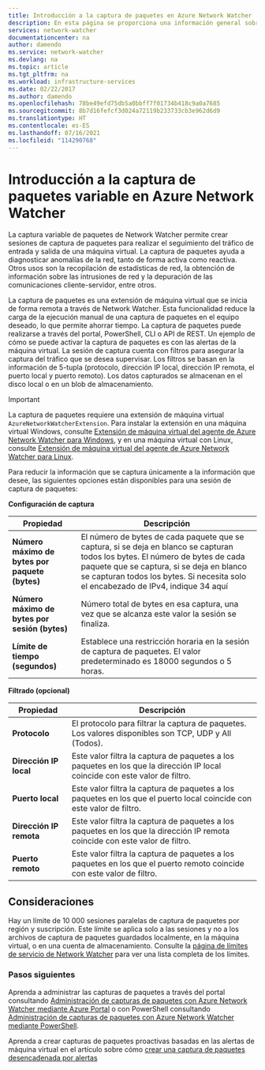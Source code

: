```yaml
---
title: Introducción a la captura de paquetes en Azure Network Watcher | Microsoft Docs
description: En esta página se proporciona una información general sobre las funcionalidades de la captura de paquetes de Network Watcher
services: network-watcher
documentationcenter: na
author: damendo
ms.service: network-watcher
ms.devlang: na
ms.topic: article
ms.tgt_pltfrm: na
ms.workload: infrastructure-services
ms.date: 02/22/2017
ms.author: damendo
ms.openlocfilehash: 78be49efd75db5a0bbff7f01734b418c9a0a7685
ms.sourcegitcommit: 8b7d16fefcf3d024a72119b233733cb3e962d6d9
ms.translationtype: HT
ms.contentlocale: es-ES
ms.lasthandoff: 07/16/2021
ms.locfileid: "114290768"
---
```

# <a name="introduction-to-variable-packet-capture-in-azure-network-watcher"></a>Introducción a la captura de paquetes variable en Azure Network Watcher

La captura variable de paquetes de Network Watcher permite crear sesiones de captura de paquetes para realizar el seguimiento del tráfico de entrada y salida de una máquina virtual. La captura de paquetes ayuda a diagnosticar anomalías de la red, tanto de forma activa como reactiva. Otros usos son la recopilación de estadísticas de red, la obtención de información sobre las intrusiones de red y la depuración de las comunicaciones cliente-servidor, entre otros.

La captura de paquetes es una extensión de máquina virtual que se inicia de forma remota a través de Network Watcher. Esta funcionalidad reduce la carga de la ejecución manual de una captura de paquetes en el equipo deseado, lo que permite ahorrar tiempo. La captura de paquetes puede realizarse a través del portal, PowerShell, CLI o API de REST. Un ejemplo de cómo se puede activar la captura de paquetes es con las alertas de la máquina virtual. La sesión de captura cuenta con filtros para asegurar la captura del tráfico que se desea supervisar. Los filtros se basan en la información de 5-tupla (protocolo, dirección IP local, dirección IP remota, el puerto local y puerto remoto). Los datos capturados se almacenan en el disco local o en un blob de almacenamiento. 

> [!IMPORTANT]
> La captura de paquetes requiere una extensión de máquina virtual `AzureNetworkWatcherExtension`. Para instalar la extensión en una máquina virtual Windows, consulte [Extensión de máquina virtual del agente de Azure Network Watcher para Windows](../virtual-machines/extensions/network-watcher-windows.md), y en una máquina virtual con Linux, consulte [Extensión de máquina virtual del agente de Azure Network Watcher para Linux](../virtual-machines/extensions/network-watcher-linux.md).

Para reducir la información que se captura únicamente a la información que desee, las siguientes opciones están disponibles para una sesión de captura de paquetes:

**Configuración de captura**

|Propiedad|Descripción|
|---|---|
|**Número máximo de bytes por paquete (bytes)** | El número de bytes de cada paquete que se captura, si se deja en blanco se capturan todos los bytes. El número de bytes de cada paquete que se captura, si se deja en blanco se capturan todos los bytes. Si necesita solo el encabezado de IPv4, indique 34 aquí |
|**Número máximo de bytes por sesión (bytes)** | Número total de bytes en esa captura, una vez que se alcanza este valor la sesión se finaliza.|
|**Límite de tiempo (segundos)** | Establece una restricción horaria en la sesión de captura de paquetes. El valor predeterminado es 18000 segundos o 5 horas.|

**Filtrado (opcional)**

|Propiedad|Descripción|
|---|---|
|**Protocolo** | El protocolo para filtrar la captura de paquetes. Los valores disponibles son TCP, UDP y All (Todos).|
|**Dirección IP local** | Este valor filtra la captura de paquetes a los paquetes en los que la dirección IP local coincide con este valor de filtro.|
|**Puerto local** | Este valor filtra la captura de paquetes a los paquetes en los que el puerto local coincide con este valor de filtro.|
|**Dirección IP remota** | Este valor filtra la captura de paquetes a los paquetes en los que la dirección IP remota coincide con este valor de filtro.|
|**Puerto remoto** | Este valor filtra la captura de paquetes a los paquetes en los que el puerto remoto coincide con este valor de filtro.|


## <a name="considerations"></a>Consideraciones
Hay un límite de 10 000 sesiones paralelas de captura de paquetes por región y suscripción. Este límite se aplica solo a las sesiones y no a los archivos de captura de paquetes guardados localmente, en la máquina virtual, o en una cuenta de almacenamiento. Consulte la [página de límites de servicio de Network Watcher](../azure-resource-manager/management/azure-subscription-service-limits.md#network-watcher-limits) para ver una lista completa de los límites. 

### <a name="next-steps"></a>Pasos siguientes

Aprenda a administrar las capturas de paquetes a través del portal consultando [Administración de capturas de paquetes con Azure Network Watcher mediante Azure Portal](network-watcher-packet-capture-manage-portal.md) o con PowerShell consultando [Administración de capturas de paquetes con Azure Network Watcher mediante PowerShell](network-watcher-packet-capture-manage-powershell.md).

Aprenda a crear capturas de paquetes proactivas basadas en las alertas de máquina virtual en el artículo sobre cómo [crear una captura de paquetes desencadenada por alertas](network-watcher-alert-triggered-packet-capture.md)

<!--Image references-->
[1]: ./media/network-watcher-packet-capture-overview/figure1.png